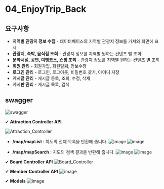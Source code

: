 # 04_EnjoyTrip_Back

## 요구사항
- **지역별 관광지 정보 수집** - 데이터베이스의 지역별 관광지 정보를 가져와 화면에 표시
- **관광지, 숙박, 음식점 조회** - 관광지 정보를 지역별 원하는 컨텐츠 별 조회.
- **문화시설, 공연, 여행코스, 쇼핑 조회** - 관광지 정보를 지역별 원하는 컨텐츠 별 조회
- **회원 관리** - 회원가입, 회원탈퇴, 정보수정
- **로그인 관리** - 로그인, 로그아웃, 비밀번호 찾기, 아이디 저장
- **게시글 관리** - 게시글 등록, 조회, 수정, 삭제
- **게시판 관리** - 게시글 목록, 검색

## swagger
![swagger](/uploads/c53d253b91df5cc020f3aef0ec881149/swagger.PNG)

✔ **Attraction Controller API**  
  
![Attraction_Controller](/uploads/ba7dabccb9abed45e874b188041f3c9c/Attraction_Controller.PNG)

- **/map/mapList**  :  지도의 전체 목록을 반환해 줍니다.
![image](/uploads/fafa2e4a619dc6c8a7815977a26b6b47/image.png)
![image](/uploads/0eb021ef178d44f77422e860448a234b/image.png)

- **/map/mapSearch**  :  지도의 검색 결과을 반환해 줍니다.
![image](/uploads/207e7d3a3f523aa1cb4d02f266299149/image.png)
![image](/uploads/9e2414d4b5f2fb228f2532bcab87079a/image.png)

✔ **Board Controller API**
![Board_Controller](/uploads/6dc1533b643adca0541f5edd2cb1aca7/Board_Controller.PNG)

✔ **Member Controller API**
![image](/uploads/b2c72ef2469166edab98b8a36b5b5e14/image.png)

✔ **Models**
![image](/uploads/438d36d3b5403a4fa276a2d4dd7ac528/image.png)
